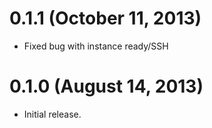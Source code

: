 # 0.1.1 (October 11, 2013)

* Fixed bug with instance ready/SSH

# 0.1.0 (August 14, 2013)

* Initial release.
